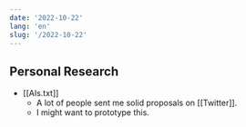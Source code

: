 ```yaml
---
date: '2022-10-22'
lang: 'en'
slug: '/2022-10-22'
---
```


## Personal Research

- [[AIs.txt]]
  - A lot of people sent me solid proposals on [[Twitter]].
  - I might want to prototype this.
